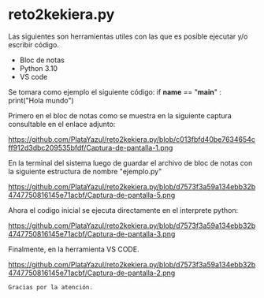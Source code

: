# reto2kekiera.py

Las siguientes son herramientas utiles con las que es posible ejecutar y/o escribir código.
- Bloc de notas
- Python 3.10
- VS code


Se tomara como ejemplo el siguiente código:
if __name__ == "__main__" :
  print("Hola mundo")
  
  Primero en el bloc de notas como se muestra en la siguiente captura consultable en el enlace adjunto:
   
https://github.com/PlataYazul/reto2kekiera.py/blob/c013fbfd40be7634654cff912d3dbc209535bfdf/Captura-de-pantalla-1.png
   

  En la terminal del sistema luego de guardar el archivo de bloc de notas con la siguiente estructura de nombre "ejemplo.py"
  
https://github.com/PlataYazul/reto2kekiera.py/blob/d7573f3a59a134ebb32b4747750816145e71acbf/Captura-de-pantalla-5.png
    
   Ahora el codigo inicial se ejecuta directamente en el interprete python:
    
https://github.com/PlataYazul/reto2kekiera.py/blob/d7573f3a59a134ebb32b4747750816145e71acbf/Captura-de-pantalla-3.png
      
   Finalmente, en la herramienta VS CODE.
  
  
https://github.com/PlataYazul/reto2kekiera.py/blob/d7573f3a59a134ebb32b4747750816145e71acbf/Captura-de-pantalla-2.png
    
    
    Gracias por la atención. 
